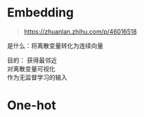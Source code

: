 # Embedding
><https://zhuanlan.zhihu.com/p/46016518>

是什么：将离散变量转化为连续向量

目的：
获得最邻近 \
对离散变量可视化 \
作为无监督学习的输入 

# One-hot


